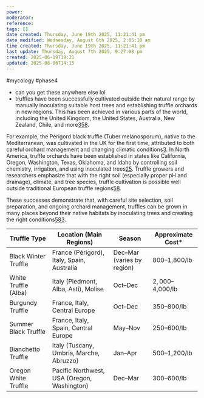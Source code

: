 ```yaml
---
power: 
moderator: 
reference: 
tags: []
date created: Thursday, June 19th 2025, 11:21:41 pm
date modified: Wednesday, August 6th 2025, 2:05:18 am
time created: Thursday, June 19th 2025, 11:21:41 pm
last update: Thursday, August 7th 2025, 9:27:08 pm
created: 2025-06-19T19:21
updated: 2025-08-06T14:15
---
```

#mycology #phase4 
- can you get these anywhere else lol
- truffles have been successfully cultivated outside their natural range by manually inoculating suitable host trees and establishing truffle orchards in new regions. This has been achieved in various parts of the world, including the United Kingdom, the United States, Australia, New Zealand, Chile, and more[3](https://www.cam.ac.uk/research/news/perigord-black-truffle-cultivated-in-the-uk-for-the-first-time)[5](https://trufflegrowers.com/resources/faq/)[8](https://www.youtube.com/watch?v=jMXiYKZM_6w).

For example, the Périgord black truffle (Tuber melanosporum), native to the Mediterranean, was cultivated in the UK for the first time, attributed to both careful orchard management and changing climatic conditions[3](https://www.cam.ac.uk/research/news/perigord-black-truffle-cultivated-in-the-uk-for-the-first-time). In North America, truffle orchards have been established in states like California, Oregon, Washington, Texas, Oklahoma, and Idaho by controlling soil chemistry, irrigation, and using inoculated trees[2](https://sabatino1911.com/blogs/trufflepedia/what-land-can-grow-truffles)[5](https://trufflegrowers.com/resources/faq/). Truffle growers and researchers emphasize that with the right soil (especially proper pH and drainage), climate, and tree species, truffle cultivation is possible well outside traditional European truffle regions[5](https://trufflegrowers.com/resources/faq/)[8](https://www.youtube.com/watch?v=jMXiYKZM_6w).

These successes demonstrate that, with careful site selection, soil preparation, and ongoing orchard management, truffles can be grown in many places beyond their native habitats by inoculating trees and creating the right conditions[5](https://trufflegrowers.com/resources/faq/)[8](https://www.youtube.com/watch?v=jMXiYKZM_6w)[3](https://www.cam.ac.uk/research/news/perigord-black-truffle-cultivated-in-the-uk-for-the-first-time).

|Truffle Type|Location (Main Regions)|Season|Approximate Cost*|
|---|---|---|---|
|Black Winter Truffle|France (Périgord), Italy, Spain, Australia|Dec–Mar (varies by region)|$800–$1,800/lb|
|White Truffle (Alba)|Italy (Piedmont, Alba, Asti), Molise|Oct–Dec|$2,000–$4,000/lb|
|Burgundy Truffle|France, Italy, Central Europe|Oct–Dec|$350–$800/lb|
|Summer Black Truffle|France, Italy, Spain, Central Europe|May–Nov|$250–$600/lb|
|Bianchetto Truffle|Italy (Tuscany, Umbria, Marche, Abruzzo)|Jan–Apr|$500–$1,200/lb|
|Oregon White Truffle|Pacific Northwest, USA (Oregon, Washington)|Dec–Mar|$300–$600/lb|
